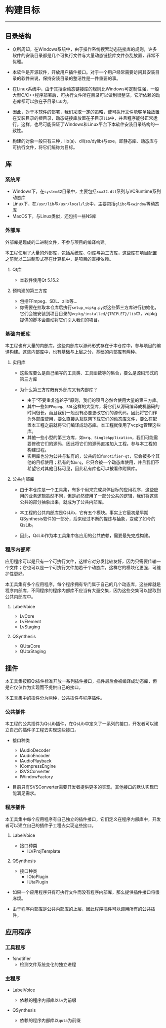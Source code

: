 # 构建目标

---

## 目录结构

+ 众所周知，在Windows系统中，由于操作系统搜索动态链接库的规则，许多软件的安装目录都是几个可执行文件与大量动态链接库文件杂乱放置，非常不优雅。

+ 本软件是开源软件，开放用户插件接口。对于一个用户经常需要访问其安装目录的软件来说，保持安装目录的整洁性是一件重要的事。

+ 在Linux系统中，由于其搜索动态链接库的规则比Windows可定制性强，一般大型C/C++程序部署后，可执行文件所在目录可以做到很整洁，它所依赖的动态库都可以放在子目录`lib`内。

+ 因此，对于本软件的部署，我们采取一定的策略，使可执行文件能够单独放置在安装目录的根目录，动态链接库放置在子目录`lib`中，并且程序能够正常运行。这样，也尽可能保证了Windows和Linux平台下本软件安装目录结构的一致性。

+ 构建的对象一般只有三种，lib(a)、dll(so/dylib)与exe，即静态库、动态库与可执行文件，将它们统称为目标。

## 库

### 系统库

+ Windows下，在`system32`目录中，主要包括`xxx32.dll`系列与VCRuntime系列动态库
+ Linux下，在`/usr/lib`与`/usr/local/lib`中，主要包括`glibc`与`xwindow`等动态库
+ MacOS下，与Linux类似，还包括一些NS库

### 外部库

外部库是现成的二进制文件，不参与项目的编译构建。

本工程使用了大量的外部库，包括系统库、Qt库与第三方库，这些库在项目配置之前就以二进制形式存在计算机中，是项目的直接依赖。

1. Qt库
    + 本软件使用Qt 5.15.2

2. 预构建的第三方库
    + 包括FFmpeg、SDL、zlib等...
    + 你需要在拉取本仓库后执行`setup_vcpkg.py`对这些第三方库进行初始化，它们会被安装到项目目录的`vcpkg/installed/{TRIPLET}/lib`中，vcpkg提供的脚本会自动将它们引入我们的项目。

### 基础内部库

本工程也有大量的内部库，这些内部库以源码形式存在于本仓库中，参与项目的编译构建。这些内部库中，也有基础与上层之分，基础的内部库有两种。

1. 实用库
    + 这些库要么是自己编写的工具类、工具函数等的集合，要么是源码形式的第三方库

    + 为什么第三方库既有外部库又有内部库？
        + 由于“不要重复造轮子”原则，我们的项目必然会使用大量的第三方库。
        + 其中一些如`FFmpeg`、`SDL`这样的大型库，将它们从源码编译成机器码的时间很长，而且我们一般没有必要更改它们的源代码，因此将它们作为外部库使用，要么直接从互联网下载它们的动态库文件，要么在配置本工程之前就将它们编译成动态库。本工程就使用了vcpkg管理这些库。
        + 其他一些小型的第三方库，如`mrq`、`SingleApplication`，我们可能需要修改它们的源码，因此将它们的源码直接加入工程，参与本工程的构建过程。
        + 实用库也分为公共与私有的，公共的如`fsnotifier-qt`，它会被多个其他的目标使用；私有的如`mrq`，它只会被一个动态库使用，并且我们不希望它对其他目标可见，因此私有库也可以被看作附属库。

2. 公共内部库
    + 由于本仓库是一个工具集，有多个用来完成具体目标的应用程序，这些应用的业务逻辑虽然不同，但是必然使用了一部分公共的逻辑，我们将这些公共的部分抽象出来，就成为了公共内部库。
    
    + 本工程的公共内部库是QsLib，它有五个模块。事实上它最初是早期QSynthesis软件的一部分，后来经过不断的提炼与抽象，变成了如今的QsLib。

    + 因此，QsLib作为本工具集中各应用的公共依赖，需要最先完成构建。

### 程序内部库

应用程序可以是只有一个可执行文件，这样它对分发比较友好，因为只需要传输一个文件；它也可以是一个可执行文件加若干个动态库，这样它的模块化更强，可维护性更好。

本工具集有多个应用程序，每个程序拥有专门属于自己的几个动态库，这些库就是程序内部库，不同程序的程序内部库不应当有大量交集，因为这些交集可以提取到公共内部库中。

1. LabelVoice
    + LvCore
    + LvElement
    + LvStaging

2. QSynthesis
    + QUtaCore
    + QUtaStaging

## 插件

本工具集按照Qt插件标准开放一系列插件接口，插件最后会被编译成动态库，但是它仅仅作为实现而不提供自己的接口。

本工具集中的插件分为两种，公共插件与程序插件。

### 公共插件

本工程的公共插件为QsLib插件，在QsLib中定义了一系列的接口，开发者可以建立自己的插件子工程去实现这些接口。

+ 接口种类
    + IAudioDecoder
    + IAudioEncoder
    + IAudioPlayback
    + ICompressEngine
    + ISVSConverter
    + IWindowFactory

+ 目前只有SVSConverter需要开发者提供更多的实现，其他接口的默认实现已能满足需求。

### 程序插件

本工具集中每个应用程序有自己独立的插件接口，它们定义在程序内部库中，开发者可以建立自己的插件子工程去实现这些接口。

1. LabelVoice
    + 接口种类
        + ILVProjTemplate

2. QSynthesis
    + 接口种类
        + IOtoPlugin
        + IUtaPlugin


+ 如果一个应用程序只有可执行文件而没有程序内部库，那么提供插件接口将很麻烦。

+ 由于程序内部库是公共内部库的上层，因此程序插件可以调用所有的公共插件。

## 应用程序

### 工具程序

+ fsnotifier
    + 检测文件系统变化的独立进程

### 主程序

+ LabelVoice
    + 依赖的程序内部库以`lv`为前缀

+ QSynthesis
    + 依赖的程序内部库以`quta`为前缀
